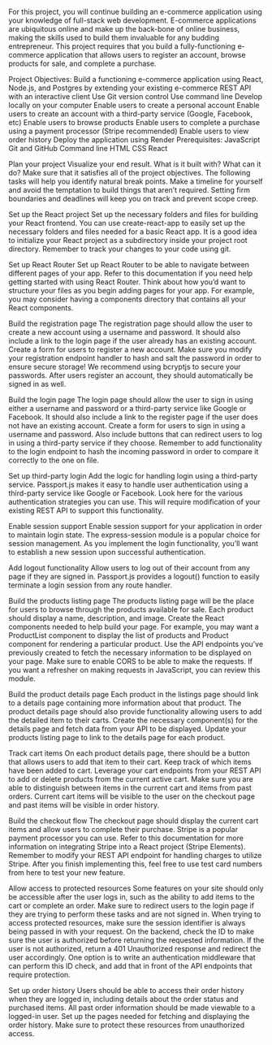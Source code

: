 For this project, you will continue building an e-commerce application using your knowledge of full-stack web development. E-commerce applications are ubiquitous online and make up the back-bone of online business, making the skills used to build them invaluable for any budding entrepreneur. This project requires that you build a fully-functioning e-commerce application that allows users to register an account, browse products for sale, and complete a purchase.

Project Objectives:
Build a functioning e-commerce application using React, Node.js, and Postgres by extending your existing e-commerce REST API with an interactive client
Use Git version control
Use command line
Develop locally on your computer
Enable users to create a personal account
Enable users to create an account with a third-party service (Google, Facebook, etc)
Enable users to browse products
Enable users to complete a purchase using a payment processor (Stripe recommended)
Enable users to view order history
Deploy the application using Render
Prerequisites:
JavaScript
Git and GitHub
Command line
HTML
CSS
React




Plan your project
Visualize your end result. What is it built with? What can it do? Make sure that it satisfies all of the project objectives. The following tasks will help you identify natural break points.
Make a timeline for yourself and avoid the temptation to build things that aren’t required. Setting firm boundaries and deadlines will keep you on track and prevent scope creep.

Set up the React project
Set up the necessary folders and files for building your React frontend.
You can use create-react-app to easily set up the necessary folders and files needed for a basic React app. It is a good idea to initialize your React project as a subdirectory inside your project root directory. Remember to track your changes to your code using git.

Set up React Router
Set up React Router to be able to navigate between different pages of your app.
Refer to this documentation if you need help getting started with using React Router. Think about how you’d want to structure your files as you begin adding pages for your app. For example, you may consider having a components directory that contains all your React components.

Build the registration page
The registration page should allow the user to create a new account using a username and password. It should also include a link to the login page if the user already has an existing account.
Create a form for users to register a new account. Make sure you modify your registration endpoint handler to hash and salt the password in order to ensure secure storage! We recommend using bcryptjs to secure your passwords.
After users register an account, they should automatically be signed in as well.

Build the login page
The login page should allow the user to sign in using either a username and password or a third-party service like Google or Facebook. It should also include a link to the register page if the user does not have an existing account.
Create a form for users to sign in using a username and password. Also include buttons that can redirect users to log in using a third-party service if they choose. Remember to add functionality to the login endpoint to hash the incoming password in order to compare it correctly to the one on file.

Set up third-party login
Add the logic for handling login using a third-party service.
Passport.js makes it easy to handle user authentication using a third-party service like Google or Facebook. Look here for the various authentication strategies you can use. This will require modification of your existing REST API to support this functionality.

Enable session support
Enable session support for your application in order to maintain login state.
The express-session module is a popular choice for session management. As you implement the login functionality, you’ll want to establish a new session upon successful authentication.

Add logout functionality
Allow users to log out of their account from any page if they are signed in.
Passport.js provides a logout() function to easily terminate a login session from any route handler.

Build the products listing page
The products listing page will be the place for users to browse through the products available for sale. Each product should display a name, description, and image.
Create the React components needed to help build your page. For example, you may want a ProductList component to display the list of products and Product component for rendering a particular product.
Use the API endpoints you’ve previously created to fetch the necessary information to be displayed on your page. Make sure to enable CORS to be able to make the requests. If you want a refresher on making requests in JavaScript, you can review this module.

Build the product details page
Each product in the listings page should link to a details page containing more information about that product. The product details page should also provide functionality allowing users to add the detailed item to their carts.
Create the necessary component(s) for the details page and fetch data from your API to be displayed. Update your products listing page to link to the details page for each product.

Track cart items
On each product details page, there should be a button that allows users to add that item to their cart. Keep track of which items have been added to cart.
Leverage your cart endpoints from your REST API to add or delete products from the current active cart. Make sure you are able to distinguish between items in the current cart and items from past orders. Current cart items will be visible to the user on the checkout page and past items will be visible in order history.

Build the checkout flow
The checkout page should display the current cart items and allow users to complete their purchase.
Stripe is a popular payment processor you can use. Refer to this documentation for more information on integrating Stripe into a React project (Stripe Elements). Remember to modify your REST API endpoint for handling charges to utilize Stripe. After you finish implementing this, feel free to use test card numbers from here to test your new feature.

Allow access to protected resources
Some features on your site should only be accessible after the user logs in, such as the ability to add items to the cart or complete an order. Make sure to redirect users to the login page if they are trying to perform these tasks and are not signed in.
When trying to access protected resources, make sure the session identifier is always being passed in with your request. On the backend, check the ID to make sure the user is authorized before returning the requested information. If the user is not authorized, return a 401 Unauthorized response and redirect the user accordingly.
One option is to write an authentication middleware that can perform this ID check, and add that in front of the API endpoints that require protection.

Set up order history
Users should be able to access their order history when they are logged in, including details about the order status and purchased items.
All past order information should be made viewable to a logged-in user. Set up the pages needed for fetching and displaying the order history. Make sure to protect these resources from unauthorized access.























